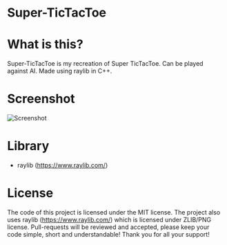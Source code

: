 # Super-TicTacToe
# What is this?
Super-TicTacToe is my recreation of Super TicTacToe. Can be played against AI. Made using raylib in C++.

# Screenshot
![Screenshot](https://github.com/user-attachments/assets/25a28b8f-137f-4a14-aa04-0b240d5d4c14)

# Library
- raylib (https://www.raylib.com/)

# License
The code of this project is licensed under the MIT license.
The project also uses raylib (https://www.raylib.com/) which is licensed under ZLIB/PNG license.
Pull-requests will be reviewed and accepted, please keep your code simple, short and understandable! Thank you for all your support!